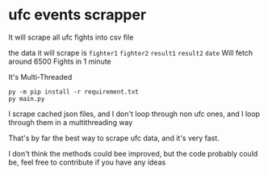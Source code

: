 # ufc events scrapper

It will scrape all ufc fights into csv file

the data it will scrape is  `fighter1` `fighter2` `result1` `result2` `date`
Will fetch around 6500 Fights in 1 minute

It's Multi-Threaded

```
py -m pip install -r requirement.txt
py main.py
```

I scrape cached json files, and I don't loop through non ufc ones, and I loop through them in a multithreading way

That's by far the best way to scrape ufc data, and it's very fast.

I don't think the methods could bee improved, but the code probably could be, feel free to contribute if you have any
ideas

